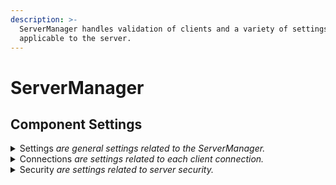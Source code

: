 ```yaml
---
description: >-
  ServerManager handles validation of clients and a variety of settings only
  applicable to the server.
---
```


# ServerManager

## Component Settings <a href="#server-and-host" id="server-and-host"></a>

<details>

<summary>Settings <em>are general settings related to the ServerManager.</em></summary>

**SyncType Rate** is the default send rate for SyncTypes. 0f will send updates every tick. This value can be overridden for individual SyncTypes.

**Spawn Packing** determin es how well transform properties will be packed when being sent in a spawn message. If transforms spawn marginally off reducing the packing may help.

**Change Frame Rate** while true will change the frame rate limitation when acting as server only.

* **Frame Rate** is the frame rate to use while only the server is active. When both server and client are active the higher of the two frame rates will be used.

**Start On Headless** will automatically start the server when executing server builds.

</details>

<details>

<summary>Connections <em>are settings related to each client connection.</em></summary>

**Remote Client Timeout** decides if the server should disconnect clients which seem unresponsive. This feature can be set to disabled, work in development and releases, or only releases.

* **Timeout** is how long the client must be unresponsive before they are kicked.

**Share Ids** while true, enables clients to be aware of other clients in game and objects owned by other clients. Objects owned by other clients are only known if they are available to the local client, such as through the observer system. Client Ids are not sensitive information but leaving this option enable will use additional bandwidth.

</details>

<details>

<summary>Security <em>are settings related to server security.</em></summary>

**Authenticator** is where you specify which [authenticator](../authenticator.md) to use. When left empty clients may join the server without specialized authentication.

**Allow Predicted Spawning** lets prefabs and scene objects be setup to use [Predicted Spawning](../../../guides/features/networked-gameobjects-and-scripts/spawning/predicted-spawning.md). You can use this setting to enable or disable predicted spawning without having to change the settings for every object. This value may also be set at runtime. If changing at runtime be certain to also change on the client; otherwise they could be kicked for trying to use a disabled feature.

* **Reserved Object Ids** is the number of ObjectIds to reserve per client for predicted spawning. Clients will start out with the specified number of Ids and receive new ones as the server validates their predicted spawning requests. For example: if this value was set to 15 and a client with a 100ms ping sent 3 predicted spawns in one tick then they would have only 12 predicted spawns left to use until the server responded with 3 new Ids, which would be approximately 50ms later.

</details>

